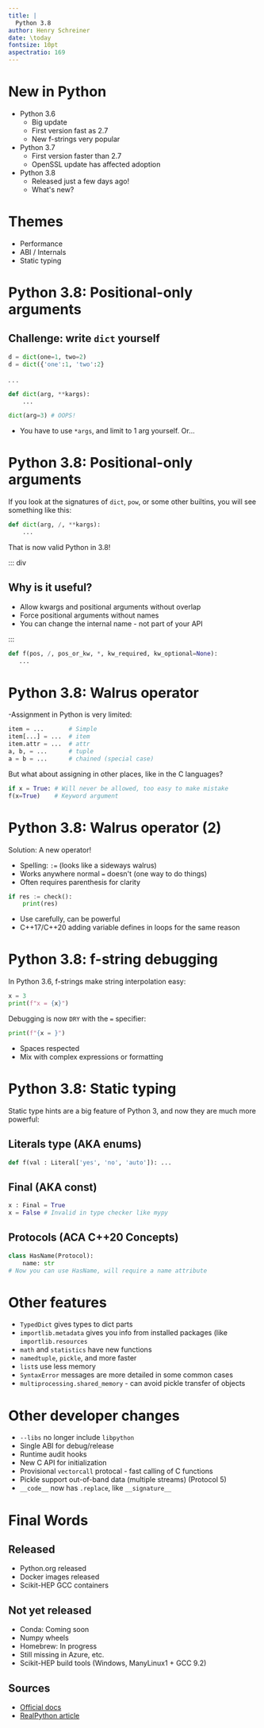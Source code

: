 ```yaml
---
title: |
  Python 3.8
author: Henry Schreiner
date: \today
fontsize: 10pt
aspectratio: 169
---
```



# New in  Python

* Python 3.6
    * Big update
    * First version fast as 2.7
    * New f-strings very popular
* Python 3.7
    * First version faster than 2.7
    * OpenSSL update has affected adoption
* Python 3.8
    * Released just a few days ago!
    * What's new?

# Themes

* Performance
* ABI / Internals
* Static typing

# Python 3.8: Positional-only arguments

## Challenge: write `dict` yourself

```python
d = dict(one=1, two=2)
d = dict({'one':1, 'two':2}
```

. . .

```python
def dict(arg, **kargs):
    ...

dict(arg=3) # OOPS!
```

* You have to use `*args`, and limit to 1 arg yourself. Or...

# Python 3.8: Positional-only arguments

If you look at the signatures of `dict`, `pow`, or some other builtins, you will see something like this:

```python
def dict(arg, /, **kargs):
    ...
```

That is now valid Python in 3.8!

::: div

## Why is it useful?
- Allow kwargs and positional arguments without overlap
- Force positional arguments without names
- You can change the internal name - not part of your API

:::

```python
def f(pos, /, pos_or_kw, *, kw_required, kw_optional=None):
   ...
```

# Python 3.8: Walrus operator

-Assignment in Python is very limited:

```python
item = ...       # Simple
item[...] = ...  # item
item.attr = ...  # attr
a, b, = ...      # tuple
a = b = ...      # chained (special case)
```

But what about assigning in other places, like in the C languages?

```python
if x = True: # Will never be allowed, too easy to make mistake
f(x=True)    # Keyword argument
```

# Python 3.8: Walrus operator (2)

Solution: A new operator!

* Spelling: `:=` (looks like a sideways walrus)
* Works anywhere normal `=` doesn't (one way to do things)
* Often requires parenthesis for clarity

```python
if res := check():
    print(res)
```

* Use carefully, can be powerful
* C++17/C++20 adding variable defines in loops for the same reason

# Python 3.8: f-string debugging

In Python 3.6, f-strings make string interpolation easy:

```python
x = 3
print(f"x = {x}")
```

Debugging is now `DRY` with the `=` specifier:

```python
print(f"{x = }")
```

* Spaces respected
* Mix with complex expressions or formatting

# Python 3.8: Static typing

Static type hints are a big feature of Python 3, and now they are much more powerful:

## Literals type (AKA enums)
```python
def f(val : Literal['yes', 'no', 'auto']): ...
```

## Final (AKA const)
```python
x : Final = True
x = False # Invalid in type checker like mypy
```

## Protocols (ACA C++20 Concepts)
```python
class HasName(Protocol):
    name: str
# Now you can use HasName, will require a name attribute
```


# Other features

* `TypedDict` gives types to dict parts
* `importlib.metadata` gives you info from installed packages (like `importlib.resources`
* `math` and `statistics` have new functions
* `namedtuple`, `pickle`, and more faster
* `list`s use less memory
* `SyntaxError` messages are more detailed in some common cases
* `multiprocessing.shared_memory` - can avoid pickle transfer of objects

# Other developer changes

* `--libs` no longer include `libpython`
* Single ABI for debug/release
* Runtime audit hooks
* New C API for initialization
* Provisional `vectorcall` protocal - fast calling of C functions
* Pickle support out-of-band data (multiple streams) (Protocol 5)
* `__code__` now has `.replace`, like `__signature__`


# Final Words

## Released
* Python.org released
* Docker images released
* Scikit-HEP GCC containers

## Not yet released
* Conda: Coming soon
* Numpy wheels
* Homebrew: In progress
* Still missing in Azure, etc.
* Scikit-HEP build tools (Windows, ManyLinux1 + GCC 9.2)

## Sources
* [Official docs](https://docs.python.org/3.8/whatsnew/3.8.html)
* [RealPython article](https://realpython.com/python38-new-features/)
